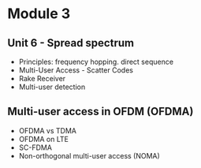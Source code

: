 # Module 3

## Unit 6 - Spread spectrum
* Principles: frequency hopping. direct sequence 
* Multi-User Access - Scatter Codes 
* Rake Receiver 
* Multi-user detection 

## Multi-user access in OFDM (OFDMA) 
* OFDMA vs TDMA 
* OFDMA on LTE 
* SC-FDMA 
* Non-orthogonal multi-user access (NOMA)
